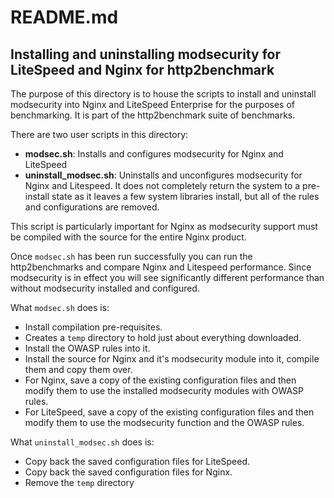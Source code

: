 # README.md
## Installing and uninstalling modsecurity for LiteSpeed and Nginx for http2benchmark
The purpose of this directory is to house the scripts to install and uninstall modsecurity into Nginx and LiteSpeed Enterprise for the purposes of benchmarking.  It is part of the http2benchmark suite of benchmarks.

There are two user scripts in this directory:
* **modsec.sh**: Installs and configures modsecurity for Nginx and LiteSpeed
* **uninstall_modsec.sh**: Uninstalls and unconfigures modsecurity for Nginx and Litespeed.  It does not completely return the system to a pre-install state as it leaves a few system libraries install, but all of the rules and configurations are removed.

This script is particularly important for Nginx as modsecurity support must be compiled with the source for the entire Nginx product.

Once `modsec.sh` has been run successfully you can run the http2benchmarks and compare Nginx and Litespeed performance.  Since modsecurity is in effect you will see significantly different performance than without modsecurity installed and configured.

What `modsec.sh` does is:
* Install compilation pre-requisites.
* Creates a `temp` directory to hold just about everything downloaded.
* Install the OWASP rules into it.
* Install the source for Nginx and it's modsecurity module into it,  compile them and copy them over.
* For Nginx, save a copy of the existing configuration files and then modify them to use the installed modsecurity modules with OWASP rules.
* For LiteSpeed, save a copy of the existing configuration files and then modify them to use the modsecurity function and the OWASP rules.

What `uninstall_modsec.sh` does is:
* Copy back the saved configuration files for LiteSpeed.
* Copy back the saved configuration files for Nginx.
* Remove the `temp` directory

